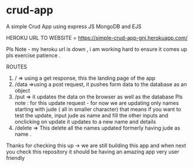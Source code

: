 # crud-app
A simple Crud App using express JS  MongoDB and EJS

HEROKU URL TO WEBSITE = 
https://simple-crud-app-gnj.herokuapp.com/

Pls Note - my heroku url is down , i am working hard to ensure it comes up pls exercise patience . 

ROUTES
1) / => using a get response, this the landing page of the app
2) /data =>using a post request, it pushes form data to the database as an object 
3) /put => it updates the data on the browser as well as the database
Pls note : for this update request - for now we are updating only names starting with jude ( all in smaller character) 
that means if you want to test the update, input jude as name and fill the other inputs and onclicking on update it updates to a new name and details 
4) /delete => This delete all the names updated formerly having jude as name . 

Thanks for checking this up -> we are still building this app and when next you check this repository it should be having an amazing app very user friendly
